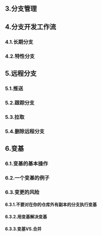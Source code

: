 ## 3.分支管理

## 4.分支开发工作流

### 4.1.长期分支

### 4.2.特性分支

## 5.远程分支

### 5.1.推送

### 5.2.跟踪分支

### 5.3.拉取

### 5.4.删除远程分支

## 6.变基

### 6.1.变基的基本操作

### 6.2.一个变基的例子

### 6.3.变更的风险

#### 6.3.1.不要对在你的仓库外有副本的分支执行变基

#### 6.3.2.用变基解决变基

#### 6.3.3.变基VS.合并

